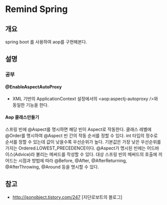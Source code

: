 # Remind Spring

## 개요

spring boot 를 사용하여 aop를 구현해본다.

## 설명
### 공부

#### @EnableAspectAutoProxy
- XML 기반의 ApplicationContext 설정에서의 <aop:aspectj-autoproxy />와 동일한 기능을 한다.

#### Aop 클래스만들기 
스프링 빈에 @Aspect를 명시하면 해당 빈이 Aspect로 작동한다.
클래스 레벨에 @Order를 명시하여 @Aspect 빈 간의 작동 순서를 정할 수 있다. int 타입의 정수로 순서를 정할 수 있는데 값이 낮을수록 우선순위가 높다. 기본값은 가장 낮은 우선순위를 가지는 Ordered.LOWEST_PRECEDENCE이다.
@Aspect가 명시된 빈에는 어드바이스(Advice)라 불리는 메써드를 작성할 수 있다. 대상 스프링 빈의 메써드의 호출에 끼어드는 시점과 방법에 따라 @Before, @After, @AfterReturning, @AfterThrowing, @Around 등을 명시할 수 있다.



## 참고

- http://jsonobject.tistory.com/247 [지단로보트의 블로그]


